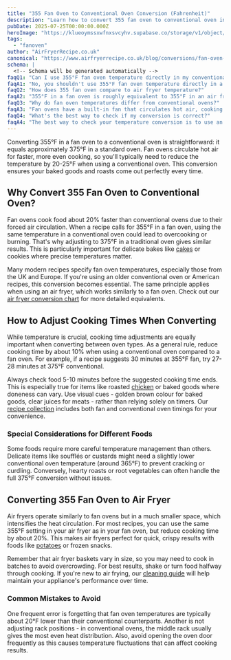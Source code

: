 ```yaml
---
title: "355 Fan Oven to Conventional Oven Conversion (Fahrenheit)"
description: "Learn how to convert 355 fan oven to conventional oven in Fahrenheit for perfect baking results every time. Includes air fryer equivalents!"
pubDate: 2025-07-25T00:00:00.000Z
heroImage: "https://klueoymssxwfnxsvcyhv.supabase.co/storage/v1/object/public/Shmucket/355-fan-oven-to-conventional-oven-conversion-fahrenheit.png"
tags:
  - "fanoven"
author: "AirFryerRecipe.co.uk"
canonical: "https://www.airfryerrecipe.co.uk/blog/conversions/fan-oven-to-fahrenheit/355-fan-oven-to-conventional-oven-conversion-fahrenheit"
schema: |
  <!-- Schema will be generated automatically -->
faqQ1: "Can I use 355°F fan oven temperature directly in my conventional oven?"
faqA1: "No, you shouldn't use 355°F fan oven temperature directly in a conventional oven. Fan ovens cook more efficiently, so you'll typically need to increase the temperature by about 20°F when using a conventional oven. For 355°F fan, set your conventional oven to around 375°F for equivalent results."
faqQ2: "How does 355 fan oven compare to air fryer temperature?"
faqA2: "355°F in a fan oven is roughly equivalent to 355°F in an air fryer, as both use forced air circulation. However, air fryers cook faster due to their compact size, so you should reduce cooking time by about 20% compared to fan oven instructions. Always check food a few minutes early when using an air fryer."
faqQ3: "Why do fan oven temperatures differ from conventional ovens?"
faqA3: "Fan ovens have a built-in fan that circulates hot air, cooking food more quickly and evenly. This means they can achieve the same results at slightly lower temperatures than conventional ovens. The forced air eliminates cold spots and reduces cooking time, making them more energy efficient."
faqQ4: "What's the best way to check if my conversion is correct?"
faqA4: "The best way to check your temperature conversion is to use an oven thermometer to verify actual temperatures. Also monitor cooking progress visually - properly converted temperatures should produce similar browning and texture to the original recipe's intended results. Make notes for future reference if adjustments are needed."
---
```

<p>Converting 355°F in a fan oven to a conventional oven is straightforward: it equals approximately 375°F in a standard oven. Fan ovens circulate hot air for faster, more even cooking, so you'll typically need to reduce the temperature by 20-25°F when using a conventional oven. This conversion ensures your baked goods and roasts come out perfectly every time.</p>

<h2>Why Convert 355 Fan Oven to Conventional Oven?</h2>
<p>Fan ovens cook food about 20% faster than conventional ovens due to their forced air circulation. When a recipe calls for 355°F in a fan oven, using the same temperature in a conventional oven could lead to overcooking or burning. That's why adjusting to 375°F in a traditional oven gives similar results. This is particularly important for delicate bakes like <a href=https://www.airfryerrecipe.co.uk/recipe-category/cakes>cakes</a> or cookies where precise temperatures matter.</p>
<p>Many modern recipes specify fan oven temperatures, especially those from the UK and Europe. If you're using an older conventional oven or American recipes, this conversion becomes essential. The same principle applies when using an air fryer, which works similarly to a fan oven. Check out our <a href=https://www.airfryerrecipe.co.uk/air-fryer-conversion-chart>air fryer conversion chart</a> for more detailed equivalents.</p>

<h2>How to Adjust Cooking Times When Converting</h2>
<p>While temperature is crucial, cooking time adjustments are equally important when converting between oven types. As a general rule, reduce cooking time by about 10% when using a conventional oven compared to a fan oven. For example, if a recipe suggests 30 minutes at 355°F fan, try 27-28 minutes at 375°F conventional.</p>
<p>Always check food 5-10 minutes before the suggested cooking time ends. This is especially true for items like roasted <a href=https://www.airfryerrecipe.co.uk/recipe-category/chicken>chicken</a> or baked goods where doneness can vary. Use visual cues - golden brown colour for baked goods, clear juices for meats - rather than relying solely on timers. Our <a href=https://www.airfryerrecipe.co.uk/recipes>recipe collection</a> includes both fan and conventional oven timings for your convenience.</p>

<h3>Special Considerations for Different Foods</h3>
<p>Some foods require more careful temperature management than others. Delicate items like soufflés or custards might need a slightly lower conventional oven temperature (around 365°F) to prevent cracking or curdling. Conversely, hearty roasts or root vegetables can often handle the full 375°F conversion without issues.</p>

<h2>Converting 355 Fan Oven to Air Fryer</h2>
<p>Air fryers operate similarly to fan ovens but in a much smaller space, which intensifies the heat circulation. For most recipes, you can use the same 355°F setting in your air fryer as in your fan oven, but reduce cooking time by about 20%. This makes air fryers perfect for quick, crispy results with foods like <a href=https://www.airfryerrecipe.co.uk/recipe-category/potatoes>potatoes</a> or frozen snacks.</p>
<p>Remember that air fryer baskets vary in size, so you may need to cook in batches to avoid overcrowding. For best results, shake or turn food halfway through cooking. If you're new to air frying, our <a href=https://www.airfryerrecipe.co.uk/air-fryer-cleaner>cleaning guide</a> will help maintain your appliance's performance over time.</p>

<h3>Common Mistakes to Avoid</h3>
<p>One frequent error is forgetting that fan oven temperatures are typically about 20°F lower than their conventional counterparts. Another is not adjusting rack positions - in conventional ovens, the middle rack usually gives the most even heat distribution. Also, avoid opening the oven door frequently as this causes temperature fluctuations that can affect cooking results.</p>

